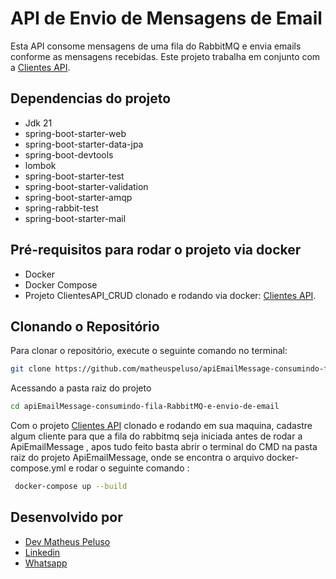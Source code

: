 # API de Envio de Mensagens de Email

Esta API consome mensagens de uma fila do RabbitMQ e envia emails conforme as mensagens recebidas. Este projeto trabalha em conjunto com a [Clientes API](https://github.com/matheuspeluso/ClientesApi_CRUD-de-cliente-e-enviando-dados-para-fila-de-rabbitmq).

## Dependencias do projeto
- Jdk 21
- spring-boot-starter-web
- spring-boot-starter-data-jpa
- spring-boot-devtools
- lombok
- spring-boot-starter-test
- spring-boot-starter-validation
- spring-boot-starter-amqp
- spring-rabbit-test
- spring-boot-starter-mail

## Pré-requisitos para rodar o projeto via docker

- Docker
- Docker Compose
- Projeto ClientesAPI_CRUD clonado e rodando via docker: [Clientes API](https://github.com/matheuspeluso/ClientesApi_CRUD-de-cliente-e-enviando-dados-para-fila-de-rabbitmq).

## Clonando o Repositório
Para clonar o repositório, execute o seguinte comando no terminal:

```bash
git clone https://github.com/matheuspeluso/apiEmailMessage-consumindo-fila-RabbitMQ-e-envio-de-email.git
```
Acessando a pasta raiz do projeto
```bash
cd apiEmailMessage-consumindo-fila-RabbitMQ-e-envio-de-email
```

Com o projeto [Clientes API](https://github.com/matheuspeluso/ClientesApi_CRUD-de-cliente-e-enviando-dados-para-fila-de-rabbitmq) clonado e rodando em sua maquina, cadastre algum cliente para que a fila do rabbitmq seja iniciada antes de rodar a ApiEmailMessage , apos tudo feito basta abrir o terminal do CMD na pasta raiz do projeto ApiEmailMessage, onde se encontra o arquivo docker-compose.yml e rodar o seguinte comando :

```bash
 docker-compose up --build
```

## Desenvolvido por 
- [Dev Matheus Peluso](https://github.com/matheuspeluso)
- [Linkedin](https://www.linkedin.com/in/devmatheuspeluso/)
- [Whatsapp](https://wa.me/5521993857520?text=Ol%C3%A1%20Matheus%20vim%20pelo%20seu%20GitHub!%20)
